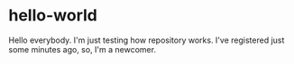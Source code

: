 # hello-world
Hello everybody. I'm just testing how repository works. I've registered just some minutes ago, so, I'm a newcomer.
